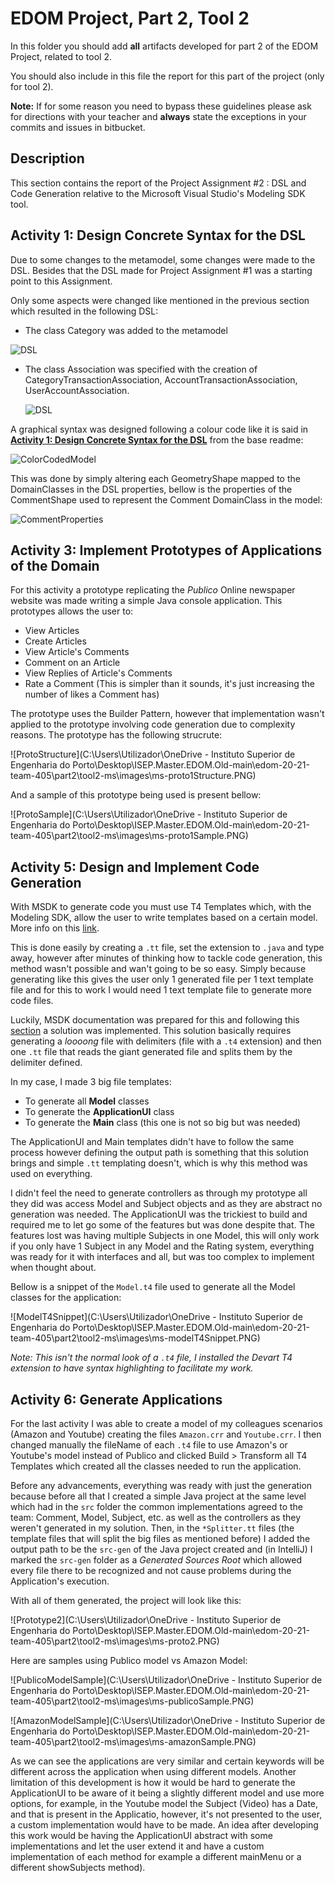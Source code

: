 # EDOM Project, Part 2, Tool 2

In this folder you should add **all** artifacts developed for part 2 of the EDOM Project, related to tool 2.

You should also include in this file the report for this part of the project (only for tool 2).

**Note:** If for some reason you need to bypass these guidelines please ask for directions with your teacher and **always** state the exceptions in your commits and issues in bitbucket.

## Description

This section contains the report of the Project Assignment #2 : DSL and Code Generation relative to the Microsoft Visual Studio's Modeling SDK tool.

## Activity 1: Design Concrete Syntax for the DSL

Due to some changes to the metamodel, some changes were made to the DSL. Besides that the DSL made for Project Assignment #1 was a starting point to this Assignment.

Only some aspects were changed like mentioned in the previous section which resulted in the following DSL:

- The class Category was added to the metamodel

![DSL](Images\Category_DSL.png)

- The class Association was specified with the creation of CategoryTransactionAssociation, AccountTransactionAssociation, UserAccountAssociation.

  ![DSL](Images\Association.png)

A graphical syntax was designed following a colour code like it is said in  **[Activity 1: Design Concrete Syntax for the DSL](../readme.md)** from the base readme:

![ColorCodedModel](Images\Instance.PNG)

This was done by simply altering each GeometryShape mapped to the DomainClasses in the DSL properties, bellow is the properties of the CommentShape used to represent the Comment DomainClass in the model:

![CommentProperties](Images\Shape.PNG)

## Activity 3: Implement Prototypes of Applications of the Domain

For this activity a prototype replicating the _Publico_ Online newspaper website was made writing a simple Java console application. This prototypes allows the user to:

- View Articles
- Create Articles
- View Article's Comments
- Comment on an Article
- View Replies of Article's Comments
- Rate a Comment (This is simpler than it sounds, it's just increasing the number of likes a Comment has)

 The prototype uses the Builder Pattern, however that implementation wasn't applied to the prototype involving code generation due to complexity reasons. The prototype has the following strucrute:

 ![ProtoStructure](C:\Users\Utilizador\OneDrive - Instituto Superior de Engenharia do Porto\Desktop\ISEP.Master.EDOM.Old-main\edom-20-21-team-405\part2\tool2-ms\images\ms-proto1Structure.PNG)

 And a sample of this prototype being used is present bellow:

 ![ProtoSample](C:\Users\Utilizador\OneDrive - Instituto Superior de Engenharia do Porto\Desktop\ISEP.Master.EDOM.Old-main\edom-20-21-team-405\part2\tool2-ms\images\ms-proto1Sample.PNG)

## Activity 5: Design and Implement Code Generation

With MSDK to generate code you must use T4 Templates which, with the Modeling SDK, allow the user to write templates based on a certain model. More info on this [link](https://docs.microsoft.com/en-us/visualstudio/modeling/accessing-models-from-text-templates?view=vs-2019).

This is done easily by creating a `.tt` file, set the extension to `.java` and type away, however after minutes of thinking how to tackle code generation, this method wasn't possible and wan't going to be so easy. Simply because generating like this gives the user only 1 generated file per 1 text template file and for this to work I would need 1 text template file to generate more code files.

Luckily, MSDK documentation was prepared for this and following this [section](https://docs.microsoft.com/en-us/visualstudio/modeling/accessing-models-from-text-templates?view=vs-2019#generating-multiple-files-from-a-template) a solution was implemented. This solution basically requires generating a _loooong_ file with delimiters (file with a `.t4` extension) and then one `.tt` file that reads the giant generated file and splits them by the delimiter defined.

In my case, I made 3 big file templates:

- To generate all **Model** classes
- To generate the **ApplicationUI** class
- To generate the **Main** class (this one is not so big but was needed)

The ApplicationUI and Main templates didn't have to follow the same process however defining the output path is something that this solution brings and simple `.tt` templating doesn't, which is why this method was used on everything.

I didn't feel the need to generate controllers as through my prototype all they did was access Model and Subject objects and as they are abstract no generation was needed. The ApplicationUI was the trickiest to build and required me to let go some of the features but was done despite that. The features lost was having multiple Subjects in one Model, this will only work if you only have 1 Subject in any Model and the Rating system, everything was ready for it with interfaces and all, but was too complex to implement when thought about.

Bellow is a snippet of the `Model.t4` file used to generate all the Model classes for the application:

![ModelT4Snippet](C:\Users\Utilizador\OneDrive - Instituto Superior de Engenharia do Porto\Desktop\ISEP.Master.EDOM.Old-main\edom-20-21-team-405\part2\tool2-ms\images\ms-modelT4Snippet.PNG)

*Note: This isn't the normal look of a `.t4` file, I installed the Devart T4 extension to have syntax highlighting to facilitate my work.*

## Activity 6: Generate Applications

For the last activity I was able to create a model of my colleagues scenarios (Amazon and Youtube) creating the files `Amazon.crr` and `Youtube.crr`. I then changed manually the fileName of each `.t4` file to use Amazon's or Youtube's model instead of Publico and clicked Build > Transform all T4 Templates which created all the classes needed to run the application.

Before any advancements, everything was ready with just the generation because before all that I created a simple Java project at the same level which had in the `src` folder the common implementations agreed to the team: Comment, Model, Subject, etc. as well as the controllers as they weren't generated in my solution. Then, in the `*Splitter.tt` files (the template files that will split the big files as mentioned before) I added the output path to be the `src-gen` of the Java project created and (in IntelliJ) I marked the `src-gen` folder as a *Generated Sources Root* which allowed every file there to be recognized and not cause problems during the Application's execution.

With all of them generated, the project will look like this:

![Prototype2](C:\Users\Utilizador\OneDrive - Instituto Superior de Engenharia do Porto\Desktop\ISEP.Master.EDOM.Old-main\edom-20-21-team-405\part2\tool2-ms\images\ms-proto2.PNG)

Here are samples using Publico model vs Amazon Model:

![PublicoModelSample](C:\Users\Utilizador\OneDrive - Instituto Superior de Engenharia do Porto\Desktop\ISEP.Master.EDOM.Old-main\edom-20-21-team-405\part2\tool2-ms\images\ms-publicoSample.PNG)

![AmazonModelSample](C:\Users\Utilizador\OneDrive - Instituto Superior de Engenharia do Porto\Desktop\ISEP.Master.EDOM.Old-main\edom-20-21-team-405\part2\tool2-ms\images\ms-amazonSample.PNG)

As we can see the applications are very similar and certain keywords will be different across the application when using different models. Another limitation of this development is how it would be hard to generate the ApplicationUI to be aware of it being a slightly different model and use more options, for example, in the Youtube model the Subject (Video) has a Date, and that is present in the Applicatio, however, it's not presented to the user, a custom implementation would have to be made. An idea after developing this work would be having the ApplicationUI abstract with some implementations and let the user extend it and have a custom implementation of each method for example a different mainMenu or a different showSubjects method).
